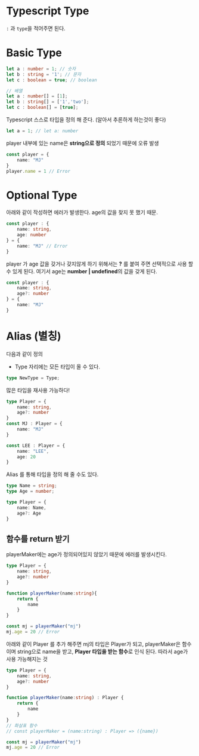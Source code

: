 # Typescript Type
```:``` 과 ```type```을 적어주면 된다.
# Basic Type
```typescript
let a : number = 1; // 숫자
let b : string = '1'; // 문자
let c : boolean = true; // boolean

// 배열
let a : number[] = [1];
let b : string[] = ['1','two']; 
let c : boolean[] = [true]; 
```

 Typescript 스스로 타입을 정의 해 준다. (알아서 추론하게 하는것이 좋다)
```typescript
let a = 1; // let a: number
```

  player 내부에 있는 name은 **string으로 정의** 되었기 때문에 오류 발생
```typescript
const player = {
    name: "MJ"
}
player.name = 1 // Error
```


# Optional Type
아래와 같이 작성하면 에러가 발생한다. age의 값을 찾지 못 했기 때문.
```typescript
const player : {
    name: string,
    age: number
} = {
    name: "MJ" // Error
}
```

player 가 age 값을 갖거나 갖지않게 하기 위해서는 **?** 를 붙여 주면 선택적으로 사용 할 수 있게 된다. 여기서 age는 **number | undefined**의 값을 갖게 된다.
```typescript
const player : {
    name: string,
    age?: number
} = {
    name: "MJ"
}
```


# Alias (별칭)
다음과 같이 정의
- Type 자리에는 모든 타입이 올 수 있다.
```typescript
type NewType = Type;
```
많은 타입을 재사용 가능하다!
```typescript
type Player = {
    name: string,
    age?: number
}
const MJ : Player = {
    name: "MJ"
}

const LEE : Player = {
    name: "LEE",
    age: 20
}
```

Alias 를 통해 타입을 정의 해 줄 수도 있다.
```typescript
type Name = string;
type Age = number;

type Player = {
    name: Name,
    age?: Age
}
```
## 함수를 return 받기
playerMaker에는 age가 정의되어있지 않았기 때문에 에러를 발생시킨다.
```typescript
type Player = {
    name: string,
    age?: number
}

function playerMaker(name:string){
    return {
        name
    }
}

const mj = playerMaker("mj")
mj.age = 20 // Error

```
아래와 같이 Player 를 추가 해주면 mj의 타입은 Player가 되고, playerMaker은 함수이며 string으로 name을 받고, **Player 타입을 받는 함수**로 인식 된다. 따라서 age가 사용 가능해지는 것
```typescript
type Player = {
    name: string,
    age?: number
}

function playerMaker(name:string) : Player {
    return {
        name
    }
}
// 화살표 함수
// const playerMaker = (name:string) : Player => ({name})

const mj = playerMaker("mj")
mj.age = 20 // Error

```

